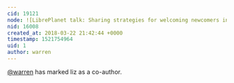 ```yaml
---
cid: 19121
node: ![LibrePlanet talk: Sharing strategies for welcoming newcomers into FLOSS projects: First-timers-only, list moderation, and more  ](../notes/warren/03-22-2018/libreplanet-talk-sharing-strategies-for-welcoming-newcomers-into-floss-projects-first-timers-only-list-moderation-and-more)
nid: 16008
created_at: 2018-03-22 21:42:44 +0000
timestamp: 1521754964
uid: 1
author: warren
---
```


 [@warren](/profile/warren) has marked liz as a co-author. 